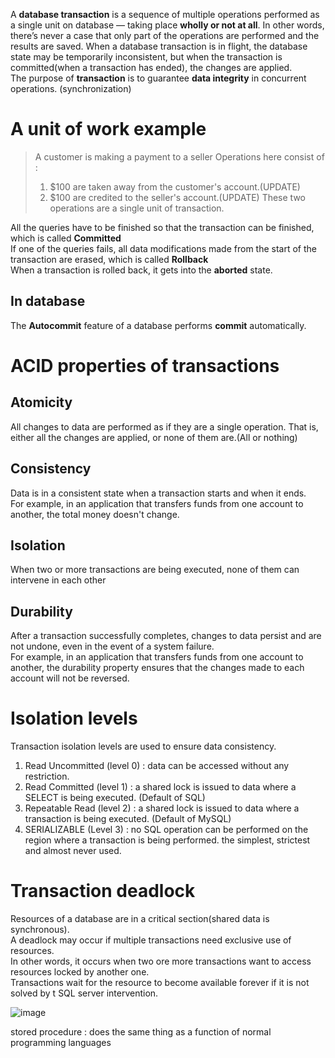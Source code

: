 A **database transaction** is a sequence of multiple operations performed as a single unit on database — taking place **wholly or not at all**. In other words, there’s never a case that only part of the operations are performed and the results are saved.
When a database transaction is in flight, the database state may be temporarily inconsistent, but when the transaction is committed(when a transaction has ended),
the changes are applied.<br>
The purpose of **transaction** is to guarantee **data integrity** in concurrent operations. (synchronization)

# A unit of work example
>A customer is making a payment to a seller
>Operations here consist of : 
>1. $100 are taken away from the customer's account.(UPDATE)
>2. $100 are credited to the seller's account.(UPDATE)
>These two operations are a single unit of transaction.

All the queries have to be finished so that the transaction can be finished, which is called **Committed**<br>
If one of the queries fails, all data modifications made from the start of the transaction are erased, which is called **Rollback**<br>
When a transaction is rolled back, it gets into the **aborted** state.<br>

## In database
The **Autocommit** feature of a database performs **commit** automatically.

# ACID properties of transactions
## Atomicity
All changes to data are performed as if they are a single operation. That is, either all the changes are applied, or none of them are.(All or nothing)<br>

## Consistency
Data is in a consistent state when a transaction starts and when it ends.<br>
For example, in an application that transfers funds from one account to another, the total money doesn't change.

## Isolation
When two or more transactions are being executed, none of them can intervene in each other<br>

## Durability
After a transaction successfully completes, changes to data persist and are not undone, even in the event of a system failure.<br>
For example, in an application that transfers funds from one account to another, the durability property ensures that the changes made to each account will not be reversed.<br>

# Isolation levels
Transaction isolation levels are used to ensure data consistency.<br>
1. Read Uncommitted (level 0) : data can be accessed without any restriction.
2. Read Committed (level 1) : a shared lock is issued to data where a SELECT is being executed. (Default of SQL)
3. Repeatable Read (level 2) : a shared lock is issued to data where a transaction is being executed. (Default of MySQL)
4. SERIALIZABLE (Level 3) : no SQL operation can be performed on the region where a transaction is being performed. the simplest, strictest and almost never used.

# Transaction deadlock
Resources of a database are in a critical section(shared data is synchronous).<br>
A deadlock may occur if multiple transactions need exclusive use of resources.<br>
In other words, it occurs when two ore more transactions want to access resources locked by another one.<br>
Transactions wait for the resource to become available forever if it is not solved by t SQL server intervention.

![image](https://user-images.githubusercontent.com/67142421/178089624-c7a83d81-ee29-404f-94e4-1a4f2811a0c7.png)

stored procedure : does the same thing as a function of normal programming languages
